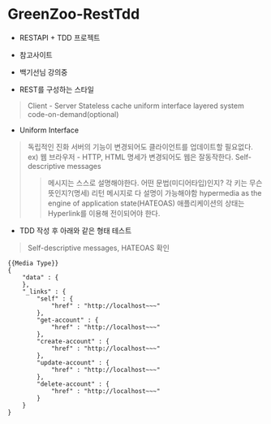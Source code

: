 # GreenZoo-RestTdd
* RESTAPI + TDD 프로젝트

* 참고사이트
* 백기선님 강의중

* REST를 구성하는 스타일
> Client - Server
> Stateless
> cache
> uniform interface
> layered system
> code-on-demand(optional)

* Uniform Interface
> 독립적인 진화
> 서버의 기능이 변경되어도 클라이언트를 업데이트할 필요없다.
> ex) 웹 브라우저 - HTTP, HTML 명세가 변경되어도 웹은 잘동작한다.
> Self-descriptive messages
> > 메시지는 스스로 설명해야한다. 
> > 어떤 문법(미디어타입)인지?
> > 각 키는 무슨 뜻인지?(명세)
> > 리턴 메시지로 다 설명이 가능해야함
> hypermedia as the engine of application state(HATEOAS)
> > 애플리케이션의 상태는 Hyperlink를 이용해 전이되어야 한다.

* TDD 작성 후 아래와 같은 형태 테스트
> Self-descriptive messages, HATEOAS 확인
```
{{Media Type}}
{
    "data" : {
​    },
    "_links" : {
        "self" : {
            "href" : "http://localhost~~~"
        },
        "get-account" : {
            "href" : "http://localhost~~~"
        },
        "create-account" : {
            "href" : "http://localhost~~~"
        },
        "update-account" : {
            "href" : "http://localhost~~~"
        },
        "delete-account" : {
            "href" : "http://localhost~~~"
        }
    }
}
```